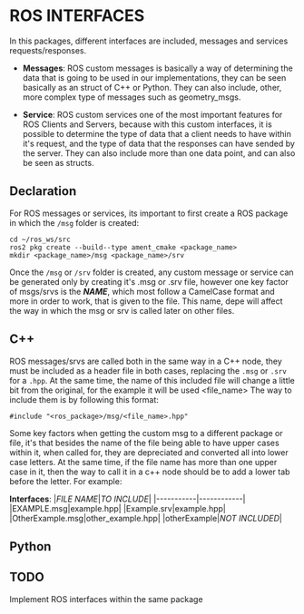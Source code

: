# ROS INTERFACES
In this packages, different interfaces are included, messages and services requests/responses.

 - **Messages**: ROS custom messages is basically a way of determining the data that is going to be used in our implementations, they can be seen basically as an struct of C++ or Python. They can also include, other, more complex type of messages such as geometry_msgs.

 - **Service**: ROS custom services one of the most important features for ROS Clients and Servers, because with this custom interfaces, it is possible to determine the type of data that a client needs to have within it's request, and the type of data that the responses can have sended by the server. They can also include more than one data point, and can also be seen as structs.  

## Declaration
For ROS messages or services, its important to first create a ROS package in which the `/msg` folder is created:

```
cd ~/ros_ws/src
ros2 pkg create --build--type ament_cmake <package_name>
mkdir <package_name>/msg <package_name>/srv
```
Once the `/msg` or `/srv` folder is created, any custom message or service can be generated only by creating it's .msg or .srv file, however one key factor of msgs/srvs is the ***NAME***, which most follow a CamelCase format and more in order to work, that is given to the file. This name, depe will affect the way in which the msg or srv is called later on other files.


## C++
ROS messages/srvs are called both in the same way in a C++ node, they must be included as a header file in both cases, replacing the `.msg` or `.srv` for a `.hpp`. At the same time, the name of this included file will change a little bit from the original, for the example it will be used <file_name> The way to include them is by following this format:

```
#include "<ros_package>/msg/<file_name>.hpp"
```

Some key factors when getting the custom msg to a different package or file, it's that besides the name of the file being able to have upper cases within it, when called for, they are depreciated and converted all into lower case letters. At the same time, if the file name has more than one upper case in it, then the way to call it in a c++ node should be to add a lower tab before the letter. For example:


**Interfaces**:
    |*FILE NAME*|*TO INCLUDE*|
    |-----------|------------|
    |EXAMPLE.msg|example.hpp|
    |Example.srv|example.hpp|
    |OtherExample.msg|other_example.hpp|
    |otherExample|*NOT INCLUDED*|







## Python

## TODO
Implement ROS interfaces within the same package
